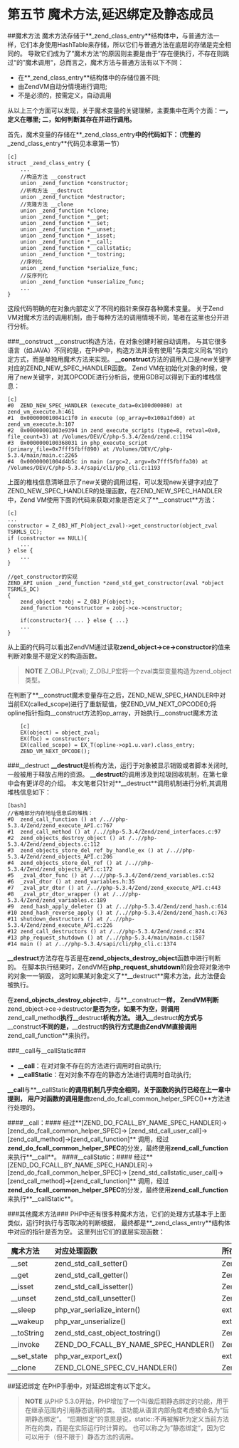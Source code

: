 # 第五节 魔术方法,延迟绑定及静态成员
##魔术方法
魔术方法存储于**_zend_class_entry**结构体中，与普通方法一样，它们本身使用HashTable来存储，所以它们与普通方法在底层的存储是完全相同的。
导致它们成为了”魔术方法“的原因则主要是由于”存在便执行，不存在则跳过“的”魔术调用“，总而言之，魔术方法与普通方法有以下不同：   

*    在**_zend_class_entry**结构体中的存储位置不同;
*    由ZendVM自动分情境进行调用;
*    不是必须的，按需定义，自动调用

从以上三个方面可以发现，关于魔术变量的关键理解，主要集中在两个方面：**一，定义在哪里; 二，如何判断其存在并进行调用。**  

首先，魔术变量的存储在**_zend_class_entry**中的代码如下：（完整的**_zend_class_entry**代码见本章第一节）    

	[c]
	struct _zend_class_entry {
		...
		//构造方法 __construct
	    union _zend_function *constructor;
		//析构方法 __destruct
	    union _zend_function *destructor;
		//克隆方法 __clone
	    union _zend_function *clone;
	    union _zend_function *__get;
	    union _zend_function *__set;
	    union _zend_function *__unset;
	    union _zend_function *__isset;
	    union _zend_function *__call;
	    union _zend_function *__callstatic;
	    union _zend_function *__tostring;
		//序列化
	    union _zend_function *serialize_func;
		//反序列化
	    union _zend_function *unserialize_func;
		...
	}
这段代码明确的在对象内部定义了不同的指针来保存各种魔术变量。
关于Zend VM对魔术方法的调用机制，由于每种方法的调用情境不同，笔者在这里也分开进行分析。


###__construct
__construct构造方法，在对象创建时被自动调用。
与其它很多语言（如JAVA）不同的是，在PHP中，构造方法并没有使用”与类定义同名“的约定方式，而是单独用魔术方法来实现。
**__construct**方法的调用入口是new关键字对应的ZEND_NEW_SPEC_HANDLER函数。
Zend VM在初始化对象的时候，使用了new关键字，对其OPCODE进行分析后，使用GDB可以得到下面的堆栈信息：

	[c]
	#0  ZEND_NEW_SPEC_HANDLER (execute_data=0x100d00080) at zend_vm_execute.h:461
	#1  0x000000010041c1f0 in execute (op_array=0x100a1fd60) at zend_vm_execute.h:107
	#2  0x00000001003e9394 in zend_execute_scripts (type=8, retval=0x0, file_count=3) at /Volumes/DEV/C/php-5.3.4/Zend/zend.c:1194
	#3  0x0000000100368031 in php_execute_script (primary_file=0x7fff5fbff890) at /Volumes/DEV/C/php-5.3.4/main/main.c:2265
	#4  0x00000001004d4b5c in main (argc=2, argv=0x7fff5fbffa30) at /Volumes/DEV/C/php-5.3.4/sapi/cli/php_cli.c:1193


上面的椎栈信息清晰显示了new关键的调用过程，可以发现new关键字对应了ZEND_NEW_SPEC_HANDLER的处理函数，在ZEND_NEW_SPEC_HANDLER中，Zend VM使用下面的代码来获取对象是否定义了**__construct**方法：

	[c]
	...
	constructor = Z_OBJ_HT_P(object_zval)->get_constructor(object_zval TSRMLS_CC);
	if (constructor == NULL){
		...
	} else {
		...
	}

	//get_constructor的实现
	ZEND_API union _zend_function *zend_std_get_constructor(zval *object TSRMLS_DC) 
	{
	    zend_object *zobj = Z_OBJ_P(object);
	    zend_function *constructor = zobj->ce->constructor;
		
		if(constructor){ ... } else { ...}
		...
	}

从上面的代码可以看出ZendVM通过读取**zend_object->ce->constructor**的值来判断对象是不是定义的构造函数。


>**NOTE**
> Z_OBJ_P(zval); Z_OBJ_P宏将一个zval类型变量构造为zend_object类型。

在判断了**__construct魔术变量存在之后，ZEND_NEW_SPEC_HANDLER中对当前EX(called_scope)进行了重新赋值，使ZEND_VM_NEXT_OPCODE();将opline指针指向__construct方法的op_array，开始执行__construct魔术方法

		[c]
        EX(object) = object_zval;
        EX(fbc) = constructor;
        EX(called_scope) = EX_T(opline->op1.u.var).class_entry;
		ZEND_VM_NEXT_OPCODE();



###__destruct
**__destruct**是析构方法，运行于对象被显示销毁或者脚本关闭时,一般被用于释放占用的资源。
**__destruct**的调用涉及到垃圾回收机制，在第七章中会有更详尽的介绍。
本文笔者只针对**__destruct**调用机制进行分析,其调用堆栈信息如下：

	[bash]
	//省略部分内存地址信息后的堆栈：
	#0  zend_call_function () at /..//php-5.3.4/Zend/zend_execute_API.c:767
	#1  zend_call_method () at /..//php-5.3.4/Zend/zend_interfaces.c:97
	#2  zend_objects_destroy_object () at /..//php-5.3.4/Zend/zend_objects.c:112
	#3  zend_objects_store_del_ref_by_handle_ex () at /..//php-5.3.4/Zend/zend_objects_API.c:206
	#4  zend_objects_store_del_ref () at /..//php-5.3.4/Zend/zend_objects_API.c:172
	#5  _zval_dtor_func () at /..//php-5.3.4/Zend/zend_variables.c:52
	#6  _zval_dtor () at zend_variables.h:35
	#7  _zval_ptr_dtor () at /..//php-5.3.4/Zend/zend_execute_API.c:443
	#8  _zval_ptr_dtor_wrapper () at /..//php-5.3.4/Zend/zend_variables.c:189
	#9  zend_hash_apply_deleter () at /..//php-5.3.4/Zend/zend_hash.c:614
	#10 zend_hash_reverse_apply () at /..//php-5.3.4/Zend/zend_hash.c:763
	#11 shutdown_destructors () at /..//php-5.3.4/Zend/zend_execute_API.c:226
	#12 zend_call_destructors () at /..//php-5.3.4/Zend/zend.c:874
	#13 php_request_shutdown () at /..//php-5.3.4/main/main.c:1587
	#14 main () at /..//php-5.3.4/sapi/cli/php_cli.c:1374

**__destruct**方法存在与否是在**zend_objects_destroy_object**函数中进行判断的。
在脚本执行结果时，ZendVM在**php_request_shutdown**阶段会将对象池中的对象一一销毁，
这时如果某对象定义了**__destruct**魔术方法，此方法便会被执行。

在**zend_objects_destroy_object**中，与**__construct**一样，
ZendVM判断**zend_object->ce->destructor**是否为空，如果不为空，则调用**zend_call_method**执行**__destruct**析构方法。
进入**__destruct**的方式与**__construct**不同的是，**__destruct**的执行方式是由ZendVM直接调用**zend_call_function**来执行。

###__call与__callStatic###
+    **__call**：在对对象不存在的方法进行调用时自动执行;    
+    **__callStatic**：在对对象不存在的静态方法进行调用时自动执行;

**__call**与**__callStatic**的调用机制几乎完全相同，关于函数的执行已经在上一章中提到，
用户对函数的调用是由**zend_do_fcall_common_helper_SPEC()**方法进行处理的。

####__call：#### 
经过**[ZEND_DO_FCALL_BY_NAME_SPEC_HANDLER]-> [zend_do_fcall_common_helper_SPEC]-> [zend_std_call_user_call]-> [zend_call_method]->[zend_call_function]**
调用，经过**zend_do_fcall_common_helper_SPEC**的分发，最终使用**zend_call_function**来执行**__call**。
####__callStatic：####
经过**[ZEND_DO_FCALL_BY_NAME_SPEC_HANDLER]-> [zend_do_fcall_common_helper_SPEC]-> [zend_std_callstatic_user_call]-> [zend_call_method]->[zend_call_function]**
调用，经过**zend_do_fcall_common_helper_SPEC**的分发，最终使用**zend_call_function**来执行**__callStatic**。

###其他魔术方法###
PHP中还有很多种魔术方法，它们的处理方式基本于上面类似，运行时执行与否取决的判断根据，
最终都是**_zend_class_entry**结构体中对应的指针是否为空。
这里列出它们的底层实现函数：

| 魔术方法 | 对应处理函数 |所在源文件|
|:-----------|:------------|:--------|
| __set       |        zend_std_call_setter() | Zend/zend_object_handlers.c|
| __get     	|      zend_std_call_getter() |Zend/zend_object_handlers.c|
| __isset       |        zend_std_call_issetter() |Zend/zend_object_handlers.c|
| __unset         |          zend_std_call_unsetter() | Zend/zend_object_handlers.c|
| __sleep       |       php_var_serialize_intern() |ext/standard/var.c|
| __wakeup	|	php_var_unserialize()	|	ext/standard/var_unserializer.c	|
| __toString	|	zend_std_cast_object_tostring()	|	Zend/zend_object_handlers.c|
| __invoke|	ZEND_DO_FCALL_BY_NAME_SPEC_HANDLER() | Zend/zend_vm_execute.h |
| __set_state | php_var_export_ex() | ext/standard/var.c |
| __clone |ZEND_CLONE_SPEC_CV_HANDLER() | Zend/zend_vm_execute.h |

##延迟绑定
在PHP手册中，对延迟绑定有以下定义。
>**NOTE**
>从PHP 5.3.0开始，PHP增加了一个叫做后期静态绑定的功能，用于在继承范围内引用静态调用的类。
>该功能从语言内部角度考虑被命名为“后期静态绑定”。
>“后期绑定”的意思是说，static::不再被解析为定义当前方法所在的类，而是在实际运行时计算的。
>也可以称之为”静态绑定“，因为它可以用于（但不限于）静态方法的调用。





